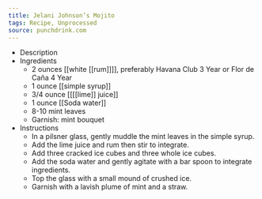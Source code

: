 ```yaml
---
title: Jelani Johnson’s Mojito
tags: Recipe, Unprocessed
source: punchdrink.com
---
```


- Description
- Ingredients
	- 2 ounces [[white [[rum]]]], preferably Havana Club 3 Year or Flor de Caña 4 Year
	- 1 ounce [[simple syrup]]
	- 3/4 ounce [[[[lime]] juice]]
	- 1 ounce [[Soda water]]
	- 8-10 mint leaves
	- Garnish: mint bouquet
- Instructions
	- In a pilsner glass, gently muddle the mint leaves in the simple syrup.
	- Add the lime juice and rum then stir to integrate.
	- Add three cracked ice cubes and three whole ice cubes.
	- Add the soda water and gently agitate with a bar spoon to integrate ingredients.
	- Top the glass with a small mound of crushed ice.
	- Garnish with a lavish plume of mint and a straw.
